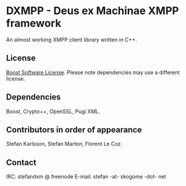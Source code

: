 DXMPP - Deus ex Machinae XMPP framework
=====

An almost working XMPP client library written in C++.

License
-----------
[Boost Software License](http://www.boost.org/LICENSE_1_0.txt).
Please note dependencies may use a different license.

Dependencies
-----------
Boost, Crypto++, OpenSSL, Pugi XML.

Contributors in order of appearance
-----------
Stefan Karlsson, Stefan Marton, Florent Le Coz.

Contact
-----------
IRC: stefandxm @ freenode
E-mail: stefan -at- skogome -dot- net 
